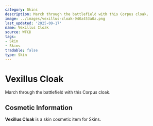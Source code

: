 ```yaml
---
category: Skins
description: March through the battlefield with this Corpus cloak.
image: ../images/vexillus-cloak-940a453a0a.png
last_updated: '2025-09-17'
name: Vexillus Cloak
source: WFCD
tags:
- Skin
- Skins
tradable: false
type: Skin
---
```


# Vexillus Cloak

March through the battlefield with this Corpus cloak.

## Cosmetic Information

**Vexillus Cloak** is a skin cosmetic item for Skins.

